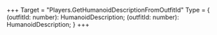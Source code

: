 +++
Target = "Players.GetHumanoidDescriptionFromOutfitId"
Type = { (outfitId: number): HumanoidDescription; (outfitId: number): HumanoidDescription; }
+++
